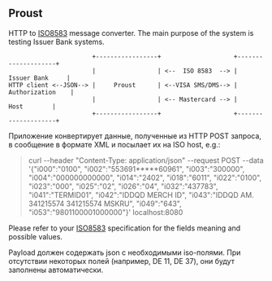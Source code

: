 ## Proust

HTTP to [ISO8583](https://en.wikipedia.org/wiki/ISO_8583) message converter. The main purpose of the system is testing Issuer Bank systems.

                           +-----------------+                    +--------------------+
                           |                 | <--  ISO 8583  --> |    Issuer Bank     |
    HTTP client <--JSON--> |     Proust      | <--VISA SMS/DMS--> |   Authorization    |
                           |                 | <-- Mastercard --> |        Host        |
                           +-----------------+                    +--------------------+

Приложение конвертирует данные, полученные из HTTP POST запроса, в сообщение в формате XML и посылает их на ISO host, e.g.:
> curl --header "Content-Type: application/json" --request POST --data '{"i000":"0100", "i002":"553691*****60961", "i003":"300000", "i004":"000000000000", "i014":"2402", "i018":"6011", "i022":"0100", "i023":"000", "i025":"02", "i026":"04", "i032":"437783", "i041":"TERMID01", "i042":"IDDQD MERCH ID", "i043":"IDDQD AM. 341215574     341215574 MSKRU", "i049":"643", "i053":"9801100001000000"}' localhost:8080

Please refer to your [ISO8583](https://en.wikipedia.org/wiki/ISO_8583) specification for the fields meaning and possible values.

Payload должен содержать json с необходимыми iso-полями. При отсутствии некоторых полей (например, DE 11, DE 37), они будут заполнены автоматически.